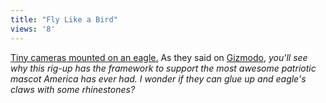 ```yaml
---
title: "Fly Like a Bird"
views: '8'
---
```

<p><a href="http://media.animal.discovery.com/convergence/spyonthewild/birdtech/birdtech.html">Tiny cameras mounted on an eagle.</a>  As they said on <a href="http://www.gizmodo.com/gadgets/digital-cameras/animal-planets-eagle-cam-026965.php">Gizmodo</a>, <i>you'll see why this rig-up has the framework to support the most awesome patriotic mascot America has ever had. I wonder if they can glue up and eagle's claws with some rhinestones?</i></p>
